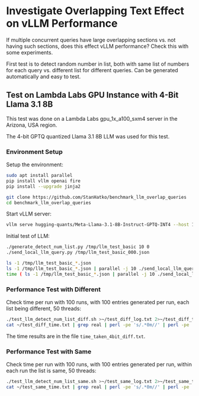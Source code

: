 # Investigate Overlapping Text Effect on vLLM Performance

If multiple concurrent queries have large overlapping sections vs. not having such sections,
does this effect vLLM performance? Check this with some experiments.

First test is to detect random number in list, both with same list of numbers for each query vs.
different list for different queries. Can be generated automatically and easy to test.


## Test on Lambda Labs GPU Instance with 4-Bit Llama 3.1 8B

This test was done on a Lambda Labs gpu_1x_a100_sxm4 server in the Arizona, USA region.

The 4-bit GPTQ quantized Llama 3.1 8B LLM was used for this test.

### Environment Setup

Setup the environment:

```bash
sudo apt install parallel
pip install vllm openai fire
pip install --upgrade jinja2

git clone https://github.com/StanHatko/benchmark_llm_overlap_queries
cd benchmark_llm_overlap_queries
```

Start vLLM server:

```bash
vllm serve hugging-quants/Meta-Llama-3.1-8B-Instruct-GPTQ-INT4 --host 127.0.0.1 --port 8000
```

Initial test of LLM:

```bash
./generate_detect_num_list.py /tmp/llm_test_basic 10 0
./send_local_llm_query.py /tmp/llm_test_basic_000.json

ls -1 /tmp/llm_test_basic_*.json
ls -1 /tmp/llm_test_basic_*.json | parallel -j 10 ./send_local_llm_query.py
time ( ls -1 /tmp/llm_test_basic_*.json | parallel -j 10 ./send_local_llm_query.py )
```

### Performance Test with Different

Check time per run with 100 runs, with 100 entries generated per run,
each list being different, 50 threads:

```bash
./test_llm_detect_num_list_diff.sh >~/test_diff_log.txt 2>~/test_diff_time.txt
cat ~/test_diff_time.txt | grep real | perl -pe 's/.*0m//' | perl -pe 's/s$//'
```

The time results are in the file `time_taken_4bit_diff.txt`.

### Performance Test with Same

Check time per run with 100 runs, with 100 entries generated per run,
within each run the list is same, 50 threads:

```bash
./test_llm_detect_num_list_same.sh >~/test_same_log.txt 2>~/test_same_time.txt
cat ~/test_same_time.txt | grep real | perl -pe 's/.*0m//' | perl -pe 's/s$//'
```
